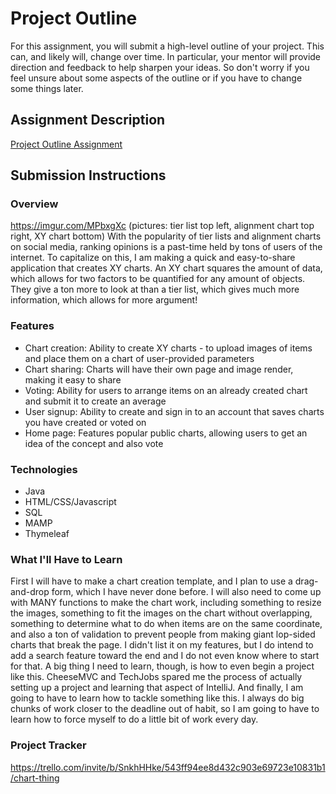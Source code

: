 # Project Outline
For this assignment, you will submit a high-level outline of your project. This can, and likely will, change over time. In particular, your mentor will provide direction and feedback to help sharpen your ideas. So don't worry if you feel unsure about some aspects of the outline or if you have to change some things later.

## Assignment Description
[Project Outline Assignment](https://education.launchcode.org/liftoff/modules/assignments/project-outline)

## Submission Instructions

### Overview
https://imgur.com/MPbxgXc
(pictures: tier list top left, alignment chart top right, XY chart bottom)
With the popularity of tier lists and alignment charts on social media, ranking opinions is a past-time held by tons of users of the internet. To capitalize on this, I am making a quick and easy-to-share application that creates XY charts. An XY chart squares the amount of data, which allows for two factors to be quantified for any amount of objects. They give a ton more to look at than a tier list, which gives much more information, which allows for more argument!

### Features
  - Chart creation: Ability to create XY charts - to upload images of items and place them on a chart of user-provided parameters
  - Chart sharing: Charts will have their own page and image render, making it easy to share
  - Voting: Ability for users to arrange items on an already created chart and submit it to create an average
  - User signup: Ability to create and sign in to an account that saves charts you have created or voted on
  - Home page: Features popular public charts, allowing users to get an idea of the concept and also vote

### Technologies
  - Java
  - HTML/CSS/Javascript
  - SQL
  - MAMP
  - Thymeleaf

### What I'll Have to Learn
First I will have to make a chart creation template, and I plan to use a drag-and-drop form, which I have never done before. I will also need to come up with MANY functions to make the chart work, including something to resize the images, something to fit the images on the chart without overlapping, something to determine what to do when items are on the same coordinate, and also a ton of validation to prevent people from making giant lop-sided charts that break the page. I didn't list it on my features, but I do intend to add a search feature toward the end and I do not even know where to start for that. A big thing I need to learn, though, is how to even begin a project like this. CheeseMVC and TechJobs spared me the process of actually setting up a project and learning that aspect of IntelliJ. And finally, I am going to have to learn how to tackle something like this. I always do big chunks of work closer to the deadline out of habit, so I am going to have to learn how to force myself to do a little bit of work every day.

### Project Tracker
https://trello.com/invite/b/SnkhHHke/543ff94ee8d432c903e69723e10831b1/chart-thing
